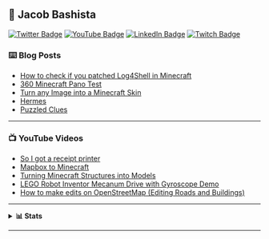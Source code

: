 ## 👋 Jacob Bashista

[![Twitter Badge](https://img.shields.io/badge/Twitter-00aced?style=for-the-badge&logo=twitter)](https://twitter.com/jacobbashista)
[![YouTube Badge](https://img.shields.io/badge/YouTube-red?style=for-the-badge&logo=youtube)](https://www.youtube.com/orangehaus)
[![LinkedIn Badge](https://img.shields.io/badge/LinkedIn-blue?style=for-the-badge&logo=linkedin)](https://www.linkedin.com/in/bashista)
[![Twitch Badge](https://img.shields.io/badge/Twitch-6441a5?style=for-the-badge&logo=twitch)](https://www.twitch.tv/tgb20)

### ⌨️ Blog Posts

<!-- BLOG-POST-LIST:START -->
- [How to check if you patched Log4Shell in Minecraft](https://jacobbashista.com/how-to-check-if-you-patched-log4shell-in-minecraft/)
- [360 Minecraft Pano Test](https://jacobbashista.com/360-pano-test/)
- [Turn any Image into a Minecraft Skin](https://jacobbashista.com/turn-any-image-into-a-minecraft-skin/)
- [Hermes](https://jacobbashista.com/hermes/)
- [Puzzled Clues](https://jacobbashista.com/puzzled-clues/)
<!-- BLOG-POST-LIST:END -->

---

### 📺 YouTube Videos

<!-- YOUTUBE:START -->
- [So I got a receipt printer](https://www.youtube.com/watch?v=efUqWBs0C6g)
- [Mapbox to Minecraft](https://www.youtube.com/watch?v=GOKlYJppsgo)
- [Turning Minecraft Structures into Models](https://www.youtube.com/watch?v=h8CTvYhisYQ)
- [LEGO Robot Inventor Mecanum Drive with Gyroscope Demo](https://www.youtube.com/watch?v=fuX4eVji-vk)
- [How to make edits on OpenStreetMap &lpar;Editing Roads and Buildings&rpar;](https://www.youtube.com/watch?v=H6DcbNGV0TE)
<!-- YOUTUBE:END -->

---
<details>
<summary><b>📊 Stats</b></summary>
<img src="https://github-readme-stats.vercel.app/api?username=tgb20&show_icons=true">
<img src="https://github-readme-stats.vercel.app/api/top-langs/?username=tgb20&layout=compact">
</details>

---
